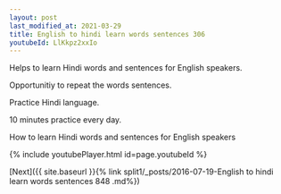```yaml
---
layout: post
last_modified_at: 2021-03-29
title: English to hindi learn words sentences 306 
youtubeId: LlKkpz2xxIo
---
```

 
 
Helps to learn Hindi words and sentences for English speakers.

Opportunitiy to repeat the words sentences. 

Practice Hindi language. 
 
10 minutes practice every day. 
 
How to learn Hindi words and sentences for English speakers 
 
{% include youtubePlayer.html id=page.youtubeId %}
 
 
[Next]({{ site.baseurl }}{% link  split1/_posts/2016-07-19-English to hindi learn words sentences 848 .md%})
 
